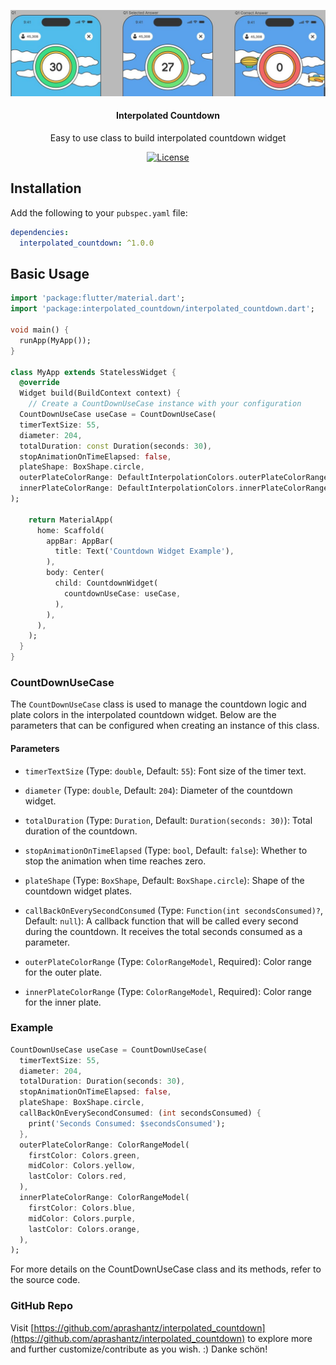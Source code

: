 <p align="center">
  <img src="./screenshots/banner.jpg" />
  <h4 align="center">Interpolated Countdown</h3>
  <p align="center">
      Easy to use class to build interpolated countdown widget
  </p>
</p>

<p align="center">
  <a href="https://github.com/aprashantz/interpolated_countdown/LICENSE">
    <img alt="License" src="https://img.shields.io/github/license/SebastienBtr/Dash-Chat-2?label=License" />
  </a>
  <!-- <a href="https://pub.dev/packages/dash_chat_2">
    <img alt="Pub version" src="https://img.shields.io/pub/v/interpolated_countdown?color=blue" />
  </a> -->
  <!-- <a href="#contributors">
    <img alt="Contributors" src="https://img.shields.io/github/all-contributors/aprashantz/interpolated_countdown/main" />
  </a> -->
</p>

## Installation

Add the following to your `pubspec.yaml` file:

```yaml
dependencies:
  interpolated_countdown: ^1.0.0
```

## Basic Usage

```dart
import 'package:flutter/material.dart';
import 'package:interpolated_countdown/interpolated_countdown.dart';

void main() {
  runApp(MyApp());
}

class MyApp extends StatelessWidget {
  @override
  Widget build(BuildContext context) {
    // Create a CountDownUseCase instance with your configuration
  CountDownUseCase useCase = CountDownUseCase(
  timerTextSize: 55,
  diameter: 204,
  totalDuration: const Duration(seconds: 30),
  stopAnimationOnTimeElapsed: false,
  plateShape: BoxShape.circle,
  outerPlateColorRange: DefaultInterpolationColors.outerPlateColorRange,
  innerPlateColorRange: DefaultInterpolationColors.innerPlateColorRange,
);

    return MaterialApp(
      home: Scaffold(
        appBar: AppBar(
          title: Text('Countdown Widget Example'),
        ),
        body: Center(
          child: CountdownWidget(
            countdownUseCase: useCase,
          ),
        ),
      ),
    );
  }
}

```

### CountDownUseCase

The `CountDownUseCase` class is used to manage the countdown logic and plate colors in the interpolated countdown widget. Below are the parameters that can be configured when creating an instance of this class.

#### Parameters

- `timerTextSize` (Type: `double`, Default: `55`): Font size of the timer text.

- `diameter` (Type: `double`, Default: `204`): Diameter of the countdown widget.

- `totalDuration` (Type: `Duration`, Default: `Duration(seconds: 30)`): Total duration of the countdown.

- `stopAnimationOnTimeElapsed` (Type: `bool`, Default: `false`): Whether to stop the animation when time reaches zero.

- `plateShape` (Type: `BoxShape`, Default: `BoxShape.circle`): Shape of the countdown widget plates.

- `callBackOnEverySecondConsumed` (Type: `Function(int secondsConsumed)?`, Default: `null`): A callback function that will be called every second during the countdown. It receives the total seconds consumed as a parameter.

- `outerPlateColorRange` (Type: `ColorRangeModel`, Required): Color range for the outer plate.

- `innerPlateColorRange` (Type: `ColorRangeModel`, Required): Color range for the inner plate.

### Example

```dart
CountDownUseCase useCase = CountDownUseCase(
  timerTextSize: 55,
  diameter: 204,
  totalDuration: Duration(seconds: 30),
  stopAnimationOnTimeElapsed: false,
  plateShape: BoxShape.circle,
  callBackOnEverySecondConsumed: (int secondsConsumed) {
    print('Seconds Consumed: $secondsConsumed');
  },
  outerPlateColorRange: ColorRangeModel(
    firstColor: Colors.green,
    midColor: Colors.yellow,
    lastColor: Colors.red,
  ),
  innerPlateColorRange: ColorRangeModel(
    firstColor: Colors.blue,
    midColor: Colors.purple,
    lastColor: Colors.orange,
  ),
);
```

For more details on the CountDownUseCase class and its methods, refer to the source code.

### GitHub Repo

Visit [https://github.com/aprashantz/interpolated_countdown](https://github.com/aprashantz/interpolated_countdown) to explore more and further customize/contribute as you wish. :)
Danke schön!
